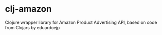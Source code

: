clj-amazon
==========

Clojure wrapper library for Amazon Product Advertising API, based on code from Clojars by eduardoejp